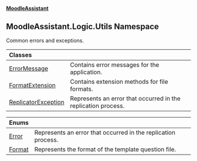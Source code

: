 #### [MoodleAssistant](index.md 'index')

## MoodleAssistant.Logic.Utils Namespace

Common errors and exceptions.

| Classes | |
| :--- | :--- |
| [ErrorMessage](MoodleAssistant.Logic.Utils.ErrorMessage.md 'MoodleAssistant.Logic.Utils.ErrorMessage') | Contains error messages for the application. |
| [FormatExtension](MoodleAssistant.Logic.Utils.FormatExtension.md 'MoodleAssistant.Logic.Utils.FormatExtension') | Contains extension methods for file formats. |
| [ReplicatorException](MoodleAssistant.Logic.Utils.ReplicatorException.md 'MoodleAssistant.Logic.Utils.ReplicatorException') | Represents an error that occurred in the replication process. |

| Enums | |
| :--- | :--- |
| [Error](MoodleAssistant.Logic.Utils.Error.md 'MoodleAssistant.Logic.Utils.Error') | Represents an error that occurred in the replication process. |
| [Format](MoodleAssistant.Logic.Utils.Format.md 'MoodleAssistant.Logic.Utils.Format') | Represents the format of the template question file. |
